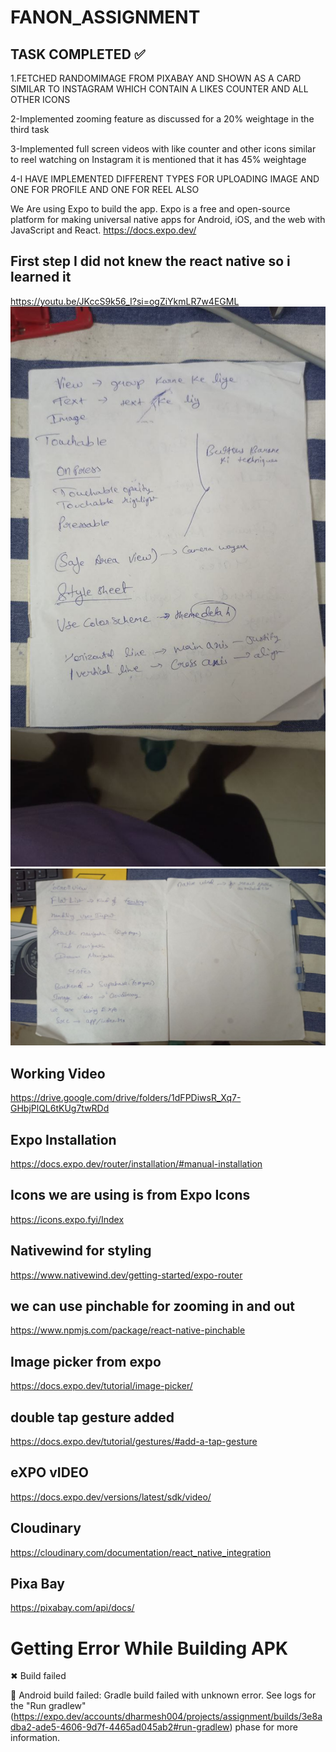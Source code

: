 # FANON_ASSIGNMENT
## TASK COMPLETED  ✅

1.FETCHED RANDOMIMAGE FROM PIXABAY AND SHOWN AS A CARD SIMILAR TO INSTAGRAM WHICH CONTAIN A LIKES COUNTER AND ALL OTHER ICONS

2-Implemented zooming feature as discussed for a 20% weightage in the third task

3-Implemented full screen videos with like counter and other icons similar to reel watching on Instagram it is mentioned that it has 45% weightage

4-I HAVE IMPLEMENTED DIFFERENT TYPES FOR UPLOADING IMAGE AND ONE FOR PROFILE AND ONE FOR REEL ALSO

We Are using Expo to build the app. Expo is a free and open-source platform for making universal native apps for Android, iOS, and the web with JavaScript and React.
https://docs.expo.dev/

## First step I did not knew the react native so i learned it 
https://youtu.be/JKccS9k56_I?si=ogZiYkmLR7w4EGML
![alt text](photo_2025-01-20_00-21-29.jpg)
![alt text](photo_2025-01-20_00-21-00.jpg)
## Working Video

https://drive.google.com/drive/folders/1dFPDiwsR_Xq7-GHbjPlQL6tKUg7twRDd

## Expo Installation

https://docs.expo.dev/router/installation/#manual-installation

## Icons we are using is from Expo Icons
https://icons.expo.fyi/Index

## Nativewind for styling
https://www.nativewind.dev/getting-started/expo-router

## we can use pinchable for zooming in and out
https://www.npmjs.com/package/react-native-pinchable

## Image picker from expo
https://docs.expo.dev/tutorial/image-picker/


## double tap gesture added
https://docs.expo.dev/tutorial/gestures/#add-a-tap-gesture


## eXPO vIDEO 
https://docs.expo.dev/versions/latest/sdk/video/


## Cloudinary 
https://cloudinary.com/documentation/react_native_integration


## Pixa Bay
https://pixabay.com/api/docs/

# Getting Error While Building APK

✖ Build failed

🤖 Android build failed:
Gradle build failed with unknown error. See logs for the "Run gradlew" (https://expo.dev/accounts/dharmesh004/projects/assignment/builds/3e8adba2-ade5-4606-9d7f-4465ad045ab2#run-gradlew) phase for more information.
